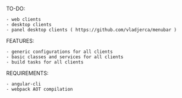 TO-DO:

    - web clients
    - desktop clients
    - panel desktop clients ( https://github.com/vladjerca/menubar )

FEATURES:

    - generic configurations for all clients
    - basic classes and services for all clients
    - build tasks for all clients

REQUIREMENTS:

    - angular-cli
    - webpack AOT compilation

